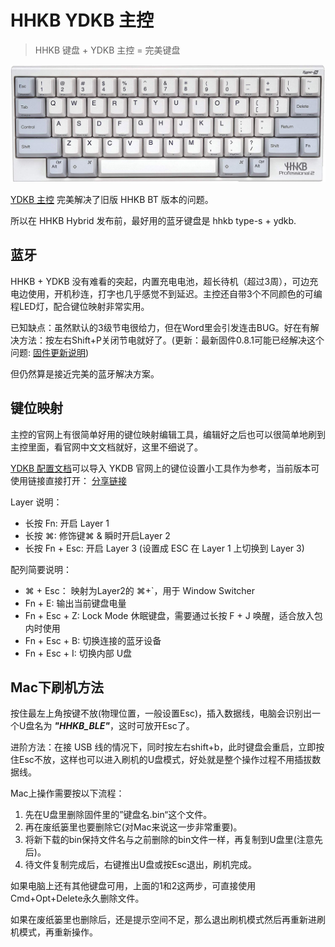 # HHKB YDKB 主控

> HHKB 键盘 + YDKB 主控 = 完美键盘

![hhkb-type-s.jpg](hhkb-type-s.jpg)

[YDKB 主控](http://ydkb.io/) 完美解决了旧版 HHKB BT 版本的问题。

所以在 HHKB Hybrid 发布前，最好用的蓝牙键盘是 hhkb type-s + ydkb.

## 蓝牙

HHKB + YDKB 没有难看的突起，内置充电电池，超长待机（超过3周），可边充电边使用，开机秒连，打字也几乎感觉不到延迟。主控还自带3个不同颜色的可编程LED灯，配合键位映射非常实用。

已知缺点：虽然默认的3级节电很给力，但在Word里会引发连击BUG。好在有解决方法：按左右Shift+P关闭节电就好了。(更新：最新固件0.8.1可能已经解决这个问题: [固件更新说明](http://help.ydkb.io/doku.php?id=ble-series:ble-firmware))

但仍然算是接近完美的蓝牙解决方案。

## 键位映射

主控的官网上有很简单好用的键位映射编辑工具，编辑好之后也可以很简单地刷到主控里面，看官网中文文档就好，这里不细说了。

[YDKB 配置文档](HHKB_BLE.BIN)可以导入 YKDB 官网上的键位设置小工具作为参考，当前版本可使用链接直接打开： [分享链接](http://mrw.so/4GIcc0)

Layer 说明：

- 长按 Fn: 开启 Layer 1
- 长按 ⌘: 修饰键⌘ & 瞬时开启Layer 2
- 长按 Fn + Esc: 开启 Layer 3 (设置成 ESC 在 Layer 1 上切换到 Layer 3)

配列简要说明：

- ⌘ + Esc： 映射为Layer2的 ⌘+`，用于 Window Switcher
- Fn + E: 输出当前键盘电量
- Fn + Esc + Z: Lock Mode 休眠键盘，需要通过长按 F + J 唤醒，适合放入包内时使用
- Fn + Esc + B: 切换连接的蓝牙设备
- Fn + Esc + I: 切换内部 U盘

## Mac下刷机方法

按住最左上角按键不放(物理位置，一般设置Esc)，插入数据线，电脑会识别出一个U盘名为 ***"HHKB_BLE"***，这时可放开Esc了。

进阶方法：在接 USB 线的情况下，同时按左右shift+b，此时键盘会重启，立即按住Esc不放，这样也可以进入刷机的U盘模式，好处就是整个操作过程不用插拔数据线。

Mac上操作需要按以下流程：

1. 先在U盘里删除固件里的”键盘名.bin“这个文件。
2. 再在废纸篓里也要删除它(对Mac来说这一步非常重要)。
3. 将新下载的bin保持文件名与之前删除的bin文件一样，再复制到U盘里(注意先后)。
4. 待文件复制完成后，右键推出U盘或按Esc退出，刷机完成。

如果电脑上还有其他键盘可用，上面的1和2这两步，可直接使用Cmd+Opt+Delete永久删除文件。

如果在废纸篓里也删除后，还是提示空间不足，那么退出刷机模式然后再重新进刷机模式，再重新操作。
